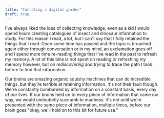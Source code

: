 ```yaml
---
title: "Currating a digital garden"
draft: true
---
```


I've always liked the idea of collecting knowledge; even as a kid I would spend hours creating catalogues of insect and dinosaur information to study. For this reason I read, a lot, but I can't say that I fully retained the things that I read. Once some time has passed and the topic is broached again either through conversation or in my mind, an exclamation goes off and I spend more time re-reading things that I've read in the past to refresh my memory. A lot of this time is not spent on reading or refreshing my memory however, but on _rediscovering_ and trying to trace the path I took before to find that information.

Our brains are amazing organic squishy machines that can do incredible things, but they're terrible at retaining information. It's not their fault though. We're constantly bombarded by information on a constant basis, every day of our lives. If our brains held on to every piece of information that came our way, we would undoubetly succumb to madness. It's not until we're presented with the same piece of information, multiple times, before our brain goes "okay, we'll hold on to this bit for future use."